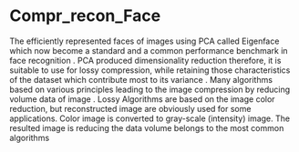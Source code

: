 # Compr_recon_Face
The efficiently represented faces of images using PCA called Eigenface which now become a standard and a common performance benchmark in face recognition . PCA produced dimensionality reduction therefore, it is suitable to use for lossy compression, while retaining those characteristics of the dataset which contribute most to its variance . Many algorithms based on various principles leading to the image compression by reducing volume data of image . Lossy Algorithms are based on the image color reduction, but reconstructed image are obviously used for some applications. Color image is converted to gray-scale (intensity) image. The resulted image is reducing the data volume belongs to the most common algorithms 
